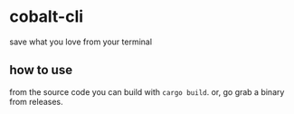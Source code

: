 # cobalt-cli
save what you love from your terminal
## how to use
from the source code you can build with `cargo build`. or, go grab a binary from releases.
